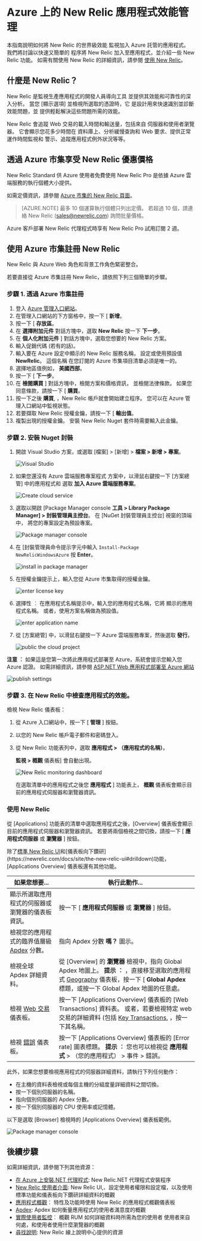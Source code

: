 <properties 
    pageTitle="將 New Relic 與 Azure 搭配使用 | Microsoft Azure" 
    description="了解如何使用 New Relic 服務來管理與監控 Azure 應用程式。" 
    services="" 
    documentationCenter=".net" 
    authors="nickfloyd" 
    manager="timlt" 
    editor=""/>

<tags 
    ms.service="cloud-services" 
    ms.workload="tbd" 
    ms.tgt_pltfrm="na" 
    ms.devlang="dotnet" 
    ms.topic="article" 
    ms.date="03/16/2015" 
    ms.author="nickfloyd@newrelic.com"/>



# Azure 上的 New Relic 應用程式效能管理

本指南說明如何將 New Relic 的世界級效能
監視加入 Azure 託管的應用程式。 我們將討論以快速又簡單的
程序將 New Relic 加入至應用程式，並介紹一些
New Relic 功能。 如需有關使用 New Relic 的詳細資訊，請參閱 [使用 New Relic](#using-new-relic)。

## 什麼是 New Relic？

New Relic 是監視生產應用程式的開發人員導向工具
並提供其效能和可靠性的深入分析。 當您 [顯示選項] 並檢視所選取的憑證時，它
是設計用來快速識別並診斷效能問題，並
提供輕鬆解決這些問題所需的效能。

New Relic 會追蹤 Web 交易的載入時間和輸送量，包括來自
伺服器和使用者瀏覽器。 它會顯示您花多少時間在
資料庫上、分析緩慢查詢和 Web 要求、提供正常運作時間監視和
警示、追蹤應用程式例外狀況等等。

## 透過 Azure 市集享受 New Relic 優惠價格


New Relic Standard 供 Azure 使用者免費使用
New Relic Pro 是依據 Azure 雲端服務的執行個體大小提供。

如需定價資訊，請參閱 [Azure 市集的 New Relic 頁面](http://azure.microsoft.com/marketplace/partners/newrelic/newrelic)。

> [AZURE.NOTE] 最多 10 個運算執行個體只列出定價。 若超過 10 個，請連絡 New Relic (sales@newrelic.com) 詢問批量價格。

Azure 客戶部署 New Relic 代理程式時享有 New Relic Pro 試用訂閱 2 週。

## 使用 Azure 市集註冊 New Relic

New Relic 與 Azure Web 角色和背景工作角色緊密整合。

若要直接從 Azure 市集註冊 New Relic，請依照下列三個簡單的步驟。

### 步驟 1. 透過 Azure 市集註冊

1. 登入 [Azure 管理入口網站](https://manage.windowsazure.com)。
2. 在管理入口網站的下方窗格中，按一下 [ **新增**。
3. 按一下 [ **存放區**。
4. 在 **選擇附加元件** 對話方塊中，選取 **New Relic** 按一下 **下一步**。
5. 在 **個人化附加元件** ] 對話方塊中，選取您想要的 New Relic 方案。
6. 輸入促銷代碼 (若有的話)。
7. 輸入要在 Azure 設定中顯示的 New Relic 服務名稱，
   設定或使用預設值 **NewRelic**。 這個名稱
   在您訂閱的 Azure 市集項目清單必須是唯一的。
8. 選擇地區值例如， **美國西部**。
9. 按一下 [ **下一步**。
10. 在 **檢閱購買** ] 對話方塊中，檢閱方案和價格資訊，
    並檢閱法律條款。 如果您同意條款，請按一下 [ **購買**。
11. 按一下之後 **購買**, ，New Relic 帳戶就會開始建立程序。 您可以在 Azure 管理入口網站中監視狀態。
12. 若要擷取 New Relic 授權金鑰，請按一下 [ **輸出值**。 
13. 複製出現的授權金鑰。 安裝 New Relic Nuget 套件時需要輸入此金鑰。

### 步驟 2. 安裝 Nuget 封裝

1. 開啟 Visual Studio 方案，或選取 [檔案] > [新增] >
   **檔案 > 新增 > 專案**。

    ![Visual Studio](./media/store-new-relic-cloud-services-dotnet-application-performce-management/NewRelicAzureNuget01.png)

2. 如果您還沒有 Azure 雲端服務專案程式
   方案中，以滑鼠右鍵按一下 [方案總管] 中的應用程式和
   選取 **加入 Azure 雲端服務專案**。

    ![Create cloud service](./media/store-new-relic-cloud-services-dotnet-application-performce-management/NewRelicAzureNuget02.png)

3. 選取以開啟 [Package Manager console **工具 > Library Package Manager] >
   封裝管理員主控台**。 在 [NuGet 封裝管理員主控台] 視窗的頂端中，
   將您的專案設定為預設專案。

    ![Package manager console](./media/store-new-relic-cloud-services-dotnet-application-performce-management/NewRelicAzureNuget04.png)

4. 在 [封裝管理員命令提示字元中輸入 `Install-Package
   NewRelicWindowsAzure` 按 **Enter**。

    ![install in package manager](./media/store-new-relic-cloud-services-dotnet-application-performce-management/NewRelicAzureNuget06.png)

5. 在授權金鑰提示上，輸入您從 Azure 市集取得的授權金鑰。

    ![enter license key](./media/store-new-relic-cloud-services-dotnet-application-performce-management/NewRelicAzureNuget07.png)

6. 選擇性 ︰ 在應用程式名稱提示中，輸入您的應用程式名稱，它將
   顯示的應用程式名稱。 或者，使用方案名稱做為預設值。

    ![enter application name](./media/store-new-relic-cloud-services-dotnet-application-performce-management/NewRelicAzureNuget08.png)

7. 從 [方案總管] 中，以滑鼠右鍵按一下 Azure 雲端服務專案，然後選取 **發行**。

    ![public the cloud project](./media/store-new-relic-cloud-services-dotnet-application-performce-management/NewRelicAzureNuget09.png)


**注意 ︰** 如果這是您第一次將此應用程式部署至 Azure，系統會提示您輸入您 
Azure 認證。 如需詳細資訊，請參閱 [ASP.NET Web 應用程式部署至 Azure 網站](app-service-web\web-sites-dotnet-get-started.md)

![publish settings](./media/store-new-relic-cloud-services-dotnet-application-performce-management/NewRelicAzureNuget10.png)

### 步驟 3. 在 New Relic 中檢查應用程式的效能。

檢視 New Relic 儀表板：

1. 從 Azure 入口網站中，按一下 [ **管理** ] 按鈕。
2. 以您的 New Relic 帳戶電子郵件和密碼登入。
3. 從 New Relic 功能表列中，選取 **應用程式 > （應用程式的名稱）**。

     **監視 > 概觀** 儀表板] 會自動出現。

    ![New Relic monitoring dashboard](./media/store-new-relic-cloud-services-dotnet-application-performce-management/NewRelic_app.png)

    在選取清單中的應用程式之後您 **應用程式** ] 功能表上， **概觀** 儀表板會顯示目前的應用程式伺服器和瀏覽器資訊。

### <a id="using-new-relic"></a>使用 New Relic

從 [Applications] 功能表的清單中選取應用程式之後，[Overview] 儀表板會顯示目前的應用程式伺服器和瀏覽器資訊。 若要將兩個檢視之間切換，請按一下 [ **應用程式伺服器** 或 **瀏覽器** ] 按鈕。

除了[標準 New Relic UI](https://newrelic.com/docs/site/the-new-relic-ui#functions")和[儀表板向下鑽研](https://newrelic.com/docs/site/the-new-relic-ui#drilldown)功能，[Applications Overview] 儀表板還有其他功能。

| 如果您想要... | 執行此動作... |
| ----------------- | ---------- |
| 顯示所選取應用程式的伺服器或瀏覽器的儀表板資訊。 | 按一下 [ **應用程式伺服器** 或 **瀏覽器** ] 按鈕。 |
| 檢視您的應用程式的臨界值層級 [Apdex](https://newrelic.com/docs/site/apdex) 分數。 | 指向 Apdex 分數 **嗎？** 圖示。 |
| 檢視全球 Apdex 詳細資料。 | 從 [Overview] 的 **瀏覽器** 檢視中，指向 Global Apdex 地圖上。 **提示 ︰** ，直接移至選取的應用程式 [Geography](https://docs.newrelic.com/docs/new-relic-browser/geography-dashboard") 儀表板，按一下 [ **Global Apdex** 標題，或按一下 Global Apdex 地圖的任意處。 |
| 檢視 [Web 交易](https://newrelic.com/docs/applications-dashboards/web-transactions) 儀表板。 | 按一下 [Applications Overview] 儀表板的 [Web Transactions] 資料表。 或者，若要檢視特定 web 交易的詳細資料 (包括 [Key Transactions](https://newrelic.com/docs/site/key-transactions"), ，按一下其名稱。 |
| 檢視 [錯誤](https://newrelic.com/docs/site/errors) 儀表板。 | 按一下 [Applications Overview] 儀表板的 [Error rate] 圖表標題。 **提示 ︰** 您也可以檢視從 **應用程式** > （您的應用程式） > 事件 > 錯誤。 |


此外，如果您想要檢視應用程式的伺服器詳細資料，請執行下列任何動作：

- 在主機的資料表檢視或每個主機的分組度量詳細資料之間切換。
- 按一下個別伺服器的名稱。
- 指向個別伺服器的 Apdex 分數。
- 按一下個別伺服器的 CPU 使用率或記憶體。

以下是選取 [Browser] 檢視時的 [Applications Overview] 儀表板範例。

![Package manager console](./media/store-new-relic-cloud-services-dotnet-application-performce-management/NewRelic_app_browser.png)

## 後續步驟

如需詳細資訊，請參閱下列其他資源：

 * [在 Azure 上安裝.NET 代理程式](https://newrelic.com/docs/dotnet/installing-the-net-agent-on-azure): New Relic.NET 代理程式安裝程序 
 * [New Relic 使用者介面](https://newrelic.com/docs/site/the-new-relic-ui): 
New Relic UI,、設定使用者權限和設定檔，以及使用標準功能和儀表板向下鑽研詳細資料的概觀
 * [應用程式概觀](https://newrelic.com/docs/site/applications-overview)︰ 特性及功能時使用 New Relic 的應用程式概觀儀表板
 * [Apdex](https://newrelic.com/docs/site/apdex): Apdex 如何衡量應用程式的使用者滿意度的概觀
 * [實際使用者監控](https://newrelic.com/docs/features/real-user-monitoring)︰ 概觀 RUM 如何詳細資料時所需為您的使用者 
使用者來自何處，和使用者使用什麼瀏覽器的概觀
 * [尋找說明](https://newrelic.com/docs/site/finding-help): New Relic 線上說明中心提供的資源


